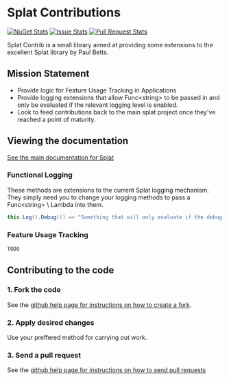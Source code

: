 # Splat Contributions

[![NuGet Stats](https://img.shields.io/nuget/dt/splat.contrib.svg)](https://www.nuget.org/packages/splat.contrib) [![Issue Stats](http://www.issuestats.com/github/dhgms-solutions/splatcontrib/badge/issue?style=flat)](http://www.issuestats.com/github/dhgms-solutions/splatcontrib) [![Pull Request Stats](http://www.issuestats.com/github/dhgms-solutions/splatcontrib/badge/pr?style=flat)](http://www.issuestats.com/github/dhgms-solutions/splat.contrib) 

Splat Contrib is a small library aimed at providing some extensions to the excellent Splat library by Paul Betts.

## Mission Statement
* Provide logic for Feature Usage Tracking in Applications
* Provide logging extensions that allow Func&lt;string&gt; to be passed in and only be evaluated if the relevant logging level is enabled.
* Look to feed contributions back to the main splat project once they've reached a point of maturity.

## Viewing the documentation

[See the main documentation for Splat](https://github.com/paulcbetts/splat)

### Functional Logging ###

These methods are extensions to the current Splat logging mechanism. They simply need you to change your logging methods to pass a Func&lt;string&gt; \ Lambda into them.

```cs
this.Log().Debug(() => "Something that will only evaluate if the debug log level is enabled");
```

### Feature Usage Tracking ###

```cs
TODO
```

## Contributing to the code

### 1\. Fork the code

See the [github help page for instructions on how to create a fork](http://help.github.com/fork-a-repo/).

### 2\. Apply desired changes

Use your preffered method for carrying out work.

### 3\. Send a pull request

See the [github help page for instructions on how to send pull requests](http://help.github.com/send-pull-requests/)
